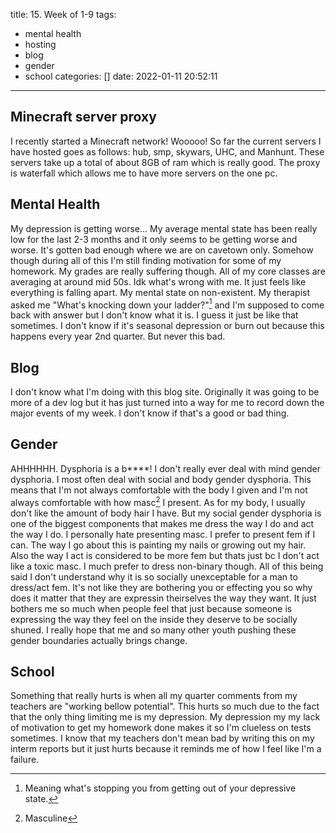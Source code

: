 title: 15. Week of 1-9
tags:
  - mental health
  - hosting
  - blog
  - gender
  - school
categories: []
date: 2022-01-11 20:52:11
---
## Minecraft server proxy

I recently started a Minecraft network! Wooooo! So far the current servers I have hosted goes as follows: hub, smp, skywars, UHC, and Manhunt. These servers take up a total of about 8GB of ram which is really good. The proxy is waterfall which allows me to have more servers on the one pc.

## Mental Health

My depression is getting worse... My average mental state has been really low for the last 2-3 months and it only seems to be getting worse and worse. It\'s gotten bad enough where we are on cavetown only. Somehow though during all of this I\'m still finding motivation for some of my homework. My grades are really suffering though. All of my core classes are averaging at around mid 50s. Idk what\'s wrong with me. It just feels like everything is falling apart. My mental state on non-existent. My therapist asked me "What\'s knocking down your ladder?"[^1] and I\'m supposed to come back with answer but I don\'t know what it is. I guess it just be like that sometimes. I don\'t know if it\'s seasonal depression or burn out because this happens every year 2nd quarter. But never this bad.

## Blog

I don\'t know what I\'m doing with this blog site. Originally it was going to be more of a dev log but it has just turned into a way for me to record down the major events of my week. I don\'t know if that\'s a good or bad thing.

## Gender

AHHHHHH. Dysphoria is a b\*\*\*\*! I don\'t really ever deal with mind gender dysphoria. I most often deal with social and body gender dysphoria. This means that I\'m not always comfortable with the body I given and I\'m not always comfortable with how masc[^2] I present. As for my body, I usually don\'t like the amount of body hair I have. But my social gender dysphoria is one of the biggest components that makes me dress the way I do and act the way I do. I personally hate presenting masc. I prefer to present fem if I can. The way I go about this is painting my nails or growing out my hair. Also the way I act is considered to be more fem but thats just bc I don\'t act like a toxic masc. I much prefer to dress non-binary though. All of this being said I don\'t understand why it is so socially unexceptable for a man to dress/act fem. It\'s not like they are bothering you or effecting you so why does it matter that they are expressin theirselves the way they want. It just bothers me so much when people feel that just because someone is expressing the way they feel on the inside they deserve to be socially shuned. I really hope that me and so many other youth pushing these gender boundaries actually brings change. 

## School

Something that really hurts is when all my quarter comments from my teachers are "working bellow potential". This hurts so much due to the fact that the only thing limiting me is my depression. My depression my my lack of motivation to get my homework done makes it so I\'m clueless on tests sometimes. I know that my teachers don\'t mean bad by writing this on my interm reports but it just hurts because it reminds me of how I feel like I\'m a failure.

[^1]: Meaning what\'s stopping you from getting out of your depressive state.
[^2]: Masculine
[^3]: Feminine